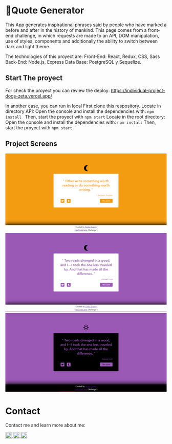 # 🧠Quote Generator

This App generates inspirational phrases said by people who have marked a before and after in the history of mankind.
This page comes from a front-end challenge, in which requests are made to an API, DOM manipulation, use of styles, components and additionally the ability to switch between dark and light theme.

The technologies of this proyect are: 
 Front-End: 
 React, Redux, CSS, Sass
 Back-End: 
Node.js, Express
Data Base: 
PostgreSQL y Sequelize.

##  Start The proyect
For check the proyect you can review the deploy: 
https://individual-project-dogs-zeta.vercel.app/

In another case, you can run in local
First clone this respository.
Locate in directory API: 
	Open the console and install the dependencies with: 
	 `npm install `
	Then, start the proyect with 
	 `npm start`
Locate in the root directory: 
	Open the console and install the dependencies with: 
	 `npm install`
	Then, start the proyect with 
	 `npm start`
## Project Screens
![quote](https://github.com/CarlosG1272/CarlosG1272/blob/main/assets/quoteTip/quote1.PNG)
![quote](https://github.com/CarlosG1272/CarlosG1272/blob/main/assets/quoteTip/quote2.PNG)
![quote](https://github.com/CarlosG1272/CarlosG1272/blob/main/assets/quoteTip/quote3.PNG)
# Contact
Contact me and learn more about me: 
<p>
    <a href="https://www.linkedin.com/in/carlos-guerra-developer/">
      <img align="center" src="https://cdn.jsdelivr.net/npm/simple-icons@3.0.1/icons/linkedin.svg" height="20" width="20" />
    </a>
    <a href="https://github.com/CarlosG1272">
      <img align="center" src="https://cdn.jsdelivr.net/npm/simple-icons@3.0.1/icons/github.svg" height="20" width="20" />
    </a>
    <a href="https://www.facebook.com/profile.php?id=100081600548515">
      <img align="center" src="https://cdn.jsdelivr.net/npm/simple-icons@3.0.1/icons/facebook.svg" height="20" width="20" />
    </a>
<p/>
